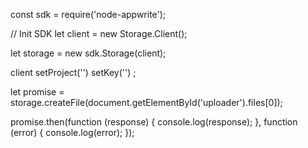 const sdk = require('node-appwrite');

// Init SDK
let client = new Storage.Client();

let storage = new sdk.Storage(client);

client
    setProject('')
    setKey('')
;

let promise = storage.createFile(document.getElementById('uploader').files[0]);

promise.then(function (response) {
    console.log(response);
}, function (error) {
    console.log(error);
});